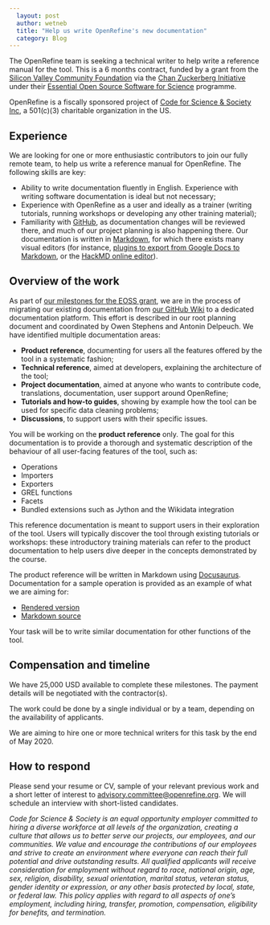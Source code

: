 ```yaml
---
  layout: post
  author: wetneb
  title: "Help us write OpenRefine's new documentation"
  category: Blog
---
```


The OpenRefine team is seeking a technical writer to help write a reference manual for the tool. This is a 6 months contract, funded by a grant from the [Silicon Valley Community Foundation](https://www.siliconvalleycf.org/) via the [Chan Zuckerberg Initiative](https://chanzuckerberg.com/) under their [Essential Open Source Software for Science](https://chanzuckerberg.com/eoss/proposals/) programme.

OpenRefine is a fiscally sponsored project of [Code for Science & Society Inc](https://codeforscience.org/), a 501\(c\)(3) charitable organization in the US.

## Experience

We are looking for one or more enthusiastic contributors to join our fully remote team, to help us write a reference manual for OpenRefine. The following skills are key:
* Ability to write documentation fluently in English. Experience with writing software documentation is ideal but not necessary;
* Experience with OpenRefine as a user and ideally as a trainer (writing tutorials, running workshops or developing any other training material);
* Familiarity with [GitHub](https://github.com), as documentation changes will be reviewed there, and much of our project planning is also happening there. Our documentation is written in [Markdown](https://guides.github.com/features/mastering-markdown/), for which there exists many visual editors (for instance, [plugins to export from Google Docs to Markdown](https://gsuite.google.com/marketplace/app/docs_to_markdown/700168918607), or the [HackMD online editor](https://hackmd.io/)).

## Overview of the work

As part of [our milestones for the EOSS grant](http://openrefine.org/images/czi-eoss-proposal.pdf), we are in the process of migrating our existing documentation from [our GitHub Wiki](https://github.com/OpenRefine/OpenRefine/wiki) to a dedicated documentation platform. This effort is described in our root planning document and coordinated by Owen Stephens and Antonin Delpeuch. We have identified multiple documentation areas:
* **Product reference**, documenting for users all the features offered by the tool in a systematic fashion;
* **Technical reference**, aimed at developers, explaining the architecture of the tool;
* **Project documentation**, aimed at anyone who wants to contribute code, translations, documentation, user support around OpenRefine;
* **Tutorials and how-to guides**, showing by example how the tool can be used for specific data cleaning problems;
* **Discussions**, to support users with their specific issues.

You will be working on the **product reference** only. The goal for this documentation is to provide a thorough and systematic description of the behaviour of all user-facing features of the tool, such as:
* Operations
* Importers
* Exporters
* GREL functions
* Facets
* Bundled extensions such as Jython and the Wikidata integration

This reference documentation is meant to support users in their exploration of the tool. Users will typically discover the tool through existing tutorials or workshops: these introductory training materials can refer to the product documentation to help users dive deeper in the concepts demonstrated by the course.

The product reference will be written in Markdown using [Docusaurus](https://docusaurus.io/). Documentation for a sample operation is provided as an example of what we are aiming for:

* [Rendered version](https://docs.openrefine.org/operations/key_value_columnize.html)
* [Markdown source](https://github.com/OpenRefine/OpenRefine/blob/master/docs/src/operations/key_value_columnize.md)

Your task will be to write similar documentation for other functions of the tool.

## Compensation and timeline

We have 25,000 USD available to complete these milestones. The payment details will be negotiated with the contractor(s).

The work could be done by a single individual or by a team, depending on the availability of applicants.

We are aiming to hire one or more technical writers for this task by the end of May 2020.

## How to respond

Please send your resume or CV, sample of your relevant previous work and a short letter of interest to advisory.committee@openrefine.org. We will schedule an interview with short-listed candidates.

*Code for Science & Society is an equal opportunity employer committed to hiring a diverse workforce at all levels of the organization, creating a culture that allows us to better serve our projects, our employees, and our communities. We value and encourage the contributions of our employees and strive to create an environment where everyone can reach their full potential and drive outstanding results. All qualified applicants will receive consideration for employment without regard to race, national origin, age, sex, religion, disability, sexual orientation, marital status, veteran status, gender identity or expression, or any other basis protected by local, state, or federal law. This policy applies with regard to all aspects of one’s employment, including hiring, transfer, promotion, compensation, eligibility for benefits, and termination.*

